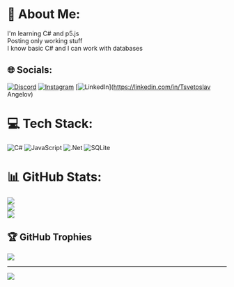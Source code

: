 # 💫 About Me:
I'm learning C# and p5.js<br>Posting only working stuff<br>I know basic C# and  I can work with databases


## 🌐 Socials:
[![Discord](https://img.shields.io/badge/Discord-%237289DA.svg?logo=discord&logoColor=white)](htttps://discord.gg/CeCiToU#8297) [![Instagram](https://img.shields.io/badge/Instagram-%23E4405F.svg?logo=Instagram&logoColor=white)](https://instagram.com/cvetoslavangelov) [![LinkedIn](https://img.shields.io/badge/LinkedIn-%230077B5.svg?logo=linkedin&logoColor=white)](https://linkedin.com/in/Tsvetoslav Angelov) 

# 💻 Tech Stack:
![C#](https://img.shields.io/badge/c%23-%23239120.svg?style=for-the-badge&logo=c-sharp&logoColor=white) ![JavaScript](https://img.shields.io/badge/javascript-%23323330.svg?style=for-the-badge&logo=javascript&logoColor=%23F7DF1E) ![.Net](https://img.shields.io/badge/.NET-5C2D91?style=for-the-badge&logo=.net&logoColor=white) ![SQLite](https://img.shields.io/badge/sqlite-%2307405e.svg?style=for-the-badge&logo=sqlite&logoColor=white)
# 📊 GitHub Stats:
![](https://github-readme-stats.vercel.app/api?username=CeCiToU&theme=dark&hide_border=false&include_all_commits=false&count_private=false)<br/>
![](https://github-readme-streak-stats.herokuapp.com/?user=CeCiToU&theme=dark&hide_border=false)<br/>
![](https://github-readme-stats.vercel.app/api/top-langs/?username=CeCiToU&theme=dark&hide_border=false&include_all_commits=false&count_private=false&layout=compact)

## 🏆 GitHub Trophies
![](https://github-profile-trophy.vercel.app/?username=CeCiToU&theme=matrix&no-frame=false&no-bg=false&margin-w=4)

---
[![](https://visitcount.itsvg.in/api?id=CeCiToU&icon=0&color=9)](https://visitcount.itsvg.in)
